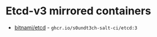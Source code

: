 # Etcd-v3 mirrored containers

- [bitnami/etcd](https://hub.docker.com/r/bitnami/etcd/tags?name=3) - `ghcr.io/s0undt3ch-salt-ci/etcd:3`
